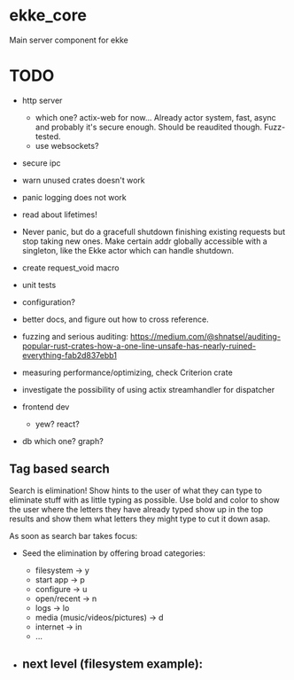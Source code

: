 # ekke_core
Main server component for ekke

# TODO

- http server
  - which one? actix-web for now... Already actor system, fast, async and probably it's secure enough. Should be reaudited though. Fuzz-tested.
  - use websockets?

- secure ipc
- warn unused crates doesn't work
- panic logging does not work
- read about lifetimes!
- Never panic, but do a gracefull shutdown finishing existing requests but stop taking new ones.
  Make certain addr globally accessible with a singleton, like the Ekke actor which can handle shutdown.
- create request_void macro
- unit tests
- configuration?
- better docs, and figure out how to cross reference.
- fuzzing and serious auditing: https://medium.com/@shnatsel/auditing-popular-rust-crates-how-a-one-line-unsafe-has-nearly-ruined-everything-fab2d837ebb1
- measuring performance/optimizing, check Criterion crate
- investigate the possibility of using actix streamhandler for dispatcher

- frontend dev
  - yew? react?

- db
  which one? graph?


Tag based search
----------------

Search is elimination! Show hints to the user of what they can type to eliminate stuff with as little typing as possible.
Use bold and color to show the user where the letters they have already typed show up in the top results and show them
what letters they might type to cut it down asap.

As soon as search bar takes focus:
- Seed the elimination by offering broad categories:
  - filesystem -> y
  - start app  -> p
  - configure  -> u
  - open/recent -> n
  - logs        -> lo
  - media (music/videos/pictures) -> d
  - internet    -> in
  - ...

- next level (filesystem example):
  -
